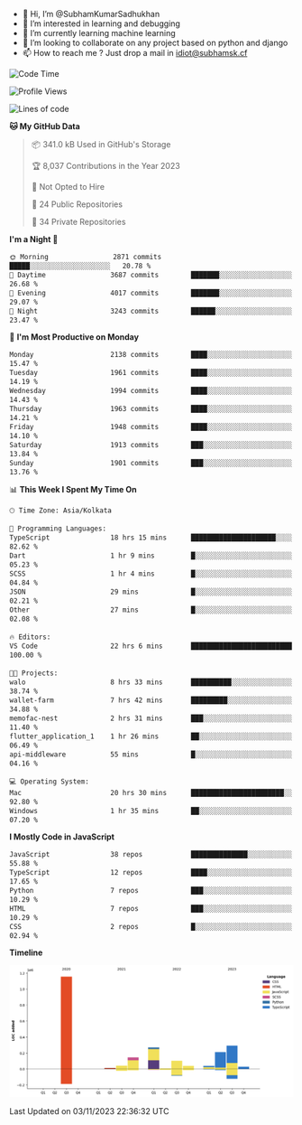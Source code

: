 - 👋 Hi, I’m @SubhamKumarSadhukhan
- 👀 I’m interested in learning and debugging
- 🌱 I’m currently learning machine learning
- 💞️ I’m looking to collaborate on any project based on python and django
- 📫 How to reach me ?
      Just drop a mail in idiot@subhamsk.cf

<!---
SubhamKumarSadhukhan/SubhamKumarSadhukhan is a ✨ special ✨ repository because its `README.md` (this file) appears on your GitHub profile.
You can click the Preview link to take a look at your changes.
--->


<!--START_SECTION:waka-->
![Code Time](http://img.shields.io/badge/Code%20Time-1%2C621%20hrs%205%20mins-blue)

![Profile Views](http://img.shields.io/badge/Profile%20Views-1-blue)

![Lines of code](https://img.shields.io/badge/From%20Hello%20World%20I%27ve%20Written-2.3%20million%20lines%20of%20code-blue)

**🐱 My GitHub Data** 

> 📦 341.0 kB Used in GitHub's Storage 
 > 
> 🏆 8,037 Contributions in the Year 2023
 > 
> 🚫 Not Opted to Hire
 > 
> 📜 24 Public Repositories 
 > 
> 🔑 34 Private Repositories 
 > 
**I'm a Night 🦉** 

```text
🌞 Morning                2871 commits        █████░░░░░░░░░░░░░░░░░░░░   20.78 % 
🌆 Daytime                3687 commits        ███████░░░░░░░░░░░░░░░░░░   26.68 % 
🌃 Evening                4017 commits        ███████░░░░░░░░░░░░░░░░░░   29.07 % 
🌙 Night                  3243 commits        ██████░░░░░░░░░░░░░░░░░░░   23.47 % 
```
📅 **I'm Most Productive on Monday** 

```text
Monday                   2138 commits        ████░░░░░░░░░░░░░░░░░░░░░   15.47 % 
Tuesday                  1961 commits        ████░░░░░░░░░░░░░░░░░░░░░   14.19 % 
Wednesday                1994 commits        ████░░░░░░░░░░░░░░░░░░░░░   14.43 % 
Thursday                 1963 commits        ████░░░░░░░░░░░░░░░░░░░░░   14.21 % 
Friday                   1948 commits        ████░░░░░░░░░░░░░░░░░░░░░   14.10 % 
Saturday                 1913 commits        ███░░░░░░░░░░░░░░░░░░░░░░   13.84 % 
Sunday                   1901 commits        ███░░░░░░░░░░░░░░░░░░░░░░   13.76 % 
```


📊 **This Week I Spent My Time On** 

```text
🕑︎ Time Zone: Asia/Kolkata

💬 Programming Languages: 
TypeScript               18 hrs 15 mins      █████████████████████░░░░   82.62 % 
Dart                     1 hr 9 mins         █░░░░░░░░░░░░░░░░░░░░░░░░   05.23 % 
SCSS                     1 hr 4 mins         █░░░░░░░░░░░░░░░░░░░░░░░░   04.84 % 
JSON                     29 mins             █░░░░░░░░░░░░░░░░░░░░░░░░   02.21 % 
Other                    27 mins             █░░░░░░░░░░░░░░░░░░░░░░░░   02.08 % 

🔥 Editors: 
VS Code                  22 hrs 6 mins       █████████████████████████   100.00 % 

🐱‍💻 Projects: 
walo                     8 hrs 33 mins       ██████████░░░░░░░░░░░░░░░   38.74 % 
wallet-farm              7 hrs 42 mins       █████████░░░░░░░░░░░░░░░░   34.88 % 
memofac-nest             2 hrs 31 mins       ███░░░░░░░░░░░░░░░░░░░░░░   11.40 % 
flutter_application_1    1 hr 26 mins        ██░░░░░░░░░░░░░░░░░░░░░░░   06.49 % 
api-middleware           55 mins             █░░░░░░░░░░░░░░░░░░░░░░░░   04.16 % 

💻 Operating System: 
Mac                      20 hrs 30 mins      ███████████████████████░░   92.80 % 
Windows                  1 hr 35 mins        ██░░░░░░░░░░░░░░░░░░░░░░░   07.20 % 
```

**I Mostly Code in JavaScript** 

```text
JavaScript               38 repos            ██████████████░░░░░░░░░░░   55.88 % 
TypeScript               12 repos            ████░░░░░░░░░░░░░░░░░░░░░   17.65 % 
Python                   7 repos             ███░░░░░░░░░░░░░░░░░░░░░░   10.29 % 
HTML                     7 repos             ███░░░░░░░░░░░░░░░░░░░░░░   10.29 % 
CSS                      2 repos             █░░░░░░░░░░░░░░░░░░░░░░░░   02.94 % 
```



**Timeline**

![Lines of Code chart](https://raw.githubusercontent.com/SubhamKumarSadhukhan/SubhamKumarSadhukhan/main/assets/bar_graph.png)


 Last Updated on 03/11/2023 22:36:32 UTC
<!--END_SECTION:waka-->
